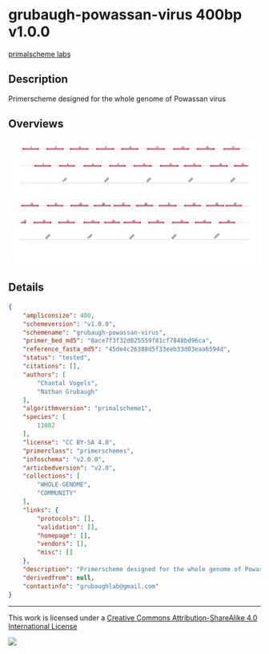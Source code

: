 # grubaugh-powassan-virus 400bp v1.0.0

[primalscheme labs](https://labs.primalscheme.com/detail/grubaugh-powassan-virus/400/v1.0.0)

## Description

Primerscheme designed for the whole genome of Powassan virus

## Overviews

![PrimalScheme_POWV.png](work/PrimalScheme_POWV.png)

## Details

```json
{
    "ampliconsize": 400,
    "schemeversion": "v1.0.0",
    "schemename": "grubaugh-powassan-virus",
    "primer_bed_md5": "0ace7f3f32d025559f81cf7848bd96ca",
    "reference_fasta_md5": "45de4c26388d5f33eeb33d03eaa6594d",
    "status": "tested",
    "citations": [],
    "authors": [
        "Chantal Vogels",
        "Nathan Grubaugh"
    ],
    "algorithmversion": "primalscheme1",
    "species": [
        11082
    ],
    "license": "CC BY-SA 4.0",
    "primerclass": "primerschemes",
    "infoschema": "v2.0.0",
    "articbedversion": "v2.0",
    "collections": [
        "WHOLE-GENOME",
        "COMMUNITY"
    ],
    "links": {
        "protocols": [],
        "validation": [],
        "homepage": [],
        "vendors": [],
        "misc": []
    },
    "description": "Primerscheme designed for the whole genome of Powassan virus",
    "derivedfrom": null,
    "contactinfo": "grubaughlab@gmail.com"
}
```



------------------------------------------------------------------------

This work is licensed under a [Creative Commons Attribution-ShareAlike 4.0 International License](http://creativecommons.org/licenses/by-sa/4.0/) 

![](https://i.creativecommons.org/l/by-sa/4.0/88x31.png)